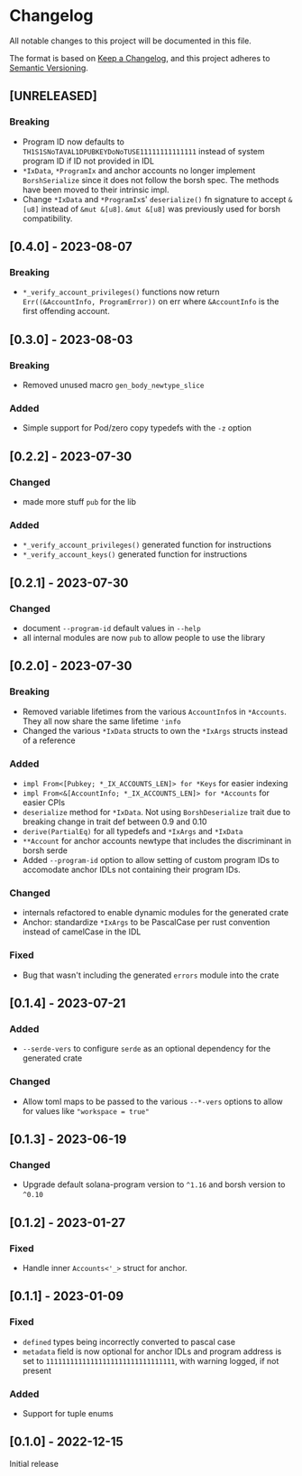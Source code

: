 # Changelog

All notable changes to this project will be documented in this file.

The format is based on [Keep a Changelog](https://keepachangelog.com/en/1.0.0/),
and this project adheres to [Semantic Versioning](https://semver.org/spec/v2.0.0.html).

## [UNRELEASED]

### Breaking

- Program ID now defaults to `TH1S1SNoTAVAL1DPUBKEYDoNoTUSE11111111111111` instead of system program ID if ID not provided in IDL
- `*IxData`, `*ProgramIx` and anchor accounts no longer implement `BorshSerialize` since it does not follow the borsh spec. The methods have been moved to their intrinsic impl.
- Change `*IxData` and `*ProgramIx`s' `deserialize()` fn signature to accept `&[u8]` instead of `&mut &[u8]`. `&mut &[u8]` was previously used for borsh compatibility.

## [0.4.0] - 2023-08-07

### Breaking

- `*_verify_account_privileges()` functions now return `Err((&AccountInfo, ProgramError))` on err where `&AccountInfo` is the first offending account.

## [0.3.0] - 2023-08-03

### Breaking

- Removed unused macro `gen_body_newtype_slice`

### Added

- Simple support for Pod/zero copy typedefs with the `-z` option

## [0.2.2] - 2023-07-30

### Changed

- made more stuff `pub` for the lib

### Added

- `*_verify_account_privileges()` generated function for instructions
- `*_verify_account_keys()` generated function for instructions

## [0.2.1] - 2023-07-30

### Changed

- document `--program-id` default values in `--help`
- all internal modules are now `pub` to allow people to use the library

## [0.2.0] - 2023-07-30

### Breaking

- Removed variable lifetimes from the various `AccountInfo`s in `*Accounts`. They all now share the same lifetime `'info`
- Changed the various `*IxData` structs to own the `*IxArgs` structs instead of a reference

### Added

- `impl From<[Pubkey; *_IX_ACCOUNTS_LEN]> for *Keys` for easier indexing
- `impl From<&[AccountInfo; *_IX_ACCOUNTS_LEN]> for *Accounts` for easier CPIs
- `deserialize` method for `*IxData`. Not using `BorshDeserialize` trait due to breaking change in trait def between 0.9 and 0.10
- `derive(PartialEq)` for all typedefs and `*IxArgs` and `*IxData`
- `**Account` for anchor accounts newtype that includes the discriminant in borsh serde
- Added `--program-id` option to allow setting of custom program IDs to accomodate anchor IDLs not containing their program IDs.

### Changed

- internals refactored to enable dynamic modules for the generated crate
- Anchor: standardize `*IxArgs` to be PascalCase per rust convention instead of camelCase in the IDL

### Fixed

- Bug that wasn't including the generated `errors` module into the crate

## [0.1.4] - 2023-07-21

### Added

- `--serde-vers` to configure `serde` as an optional dependency for the generated crate

### Changed

- Allow toml maps to be passed to the various `--*-vers` options to allow for values like `"workspace = true"`

## [0.1.3] - 2023-06-19

### Changed

- Upgrade default solana-program version to `^1.16` and borsh version to `^0.10`

## [0.1.2] - 2023-01-27

### Fixed

- Handle inner `Accounts<'_>` struct for anchor.

## [0.1.1] - 2023-01-09

### Fixed

- `defined` types being incorrectly converted to pascal case
- `metadata` field is now optional for anchor IDLs and program address is set to `11111111111111111111111111111111`, with warning logged, if not present

### Added

- Support for tuple enums

## [0.1.0] - 2022-12-15

Initial release
